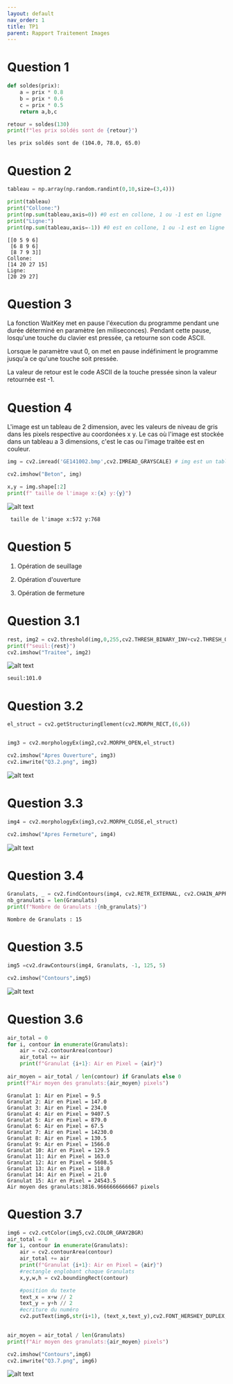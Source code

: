 ```yaml
---
layout: default
nav_order: 1
title: TP1
parent: Rapport Traitement Images
---
```


# Question 1
```python
def soldes(prix):
    a = prix * 0.8
    b = prix * 0.6 
    c = prix * 0.5
    return a,b,c

retour = soldes(130)
print(f"les prix soldés sont de {retour}")
```
```
les prix soldés sont de (104.0, 78.0, 65.0)
```
# Question 2

```python
tableau = np.array(np.random.randint(0,10,size=(3,4)))

print(tableau)
print("Collone:")
print(np.sum(tableau,axis=0)) #0 est en collone, 1 ou -1 est en ligne
print("Ligne:")
print(np.sum(tableau,axis=-1)) #0 est en collone, 1 ou -1 est en ligne
```

```
[[0 5 9 6]
 [6 8 9 6]
 [8 7 9 3]]
Collone:
[14 20 27 15]
Ligne:
[20 29 27]
```
# Question 3

La fonction WaitKey met en pause l'éxecution du programme pendant une durée déterminé en paramètre (en miliseconces). Pendant cette pause, losqu'une touche du clavier est pressée, ça retourne son code ASCII.

Lorsque le paramètre vaut 0, on met en pause indéfiniment le programme jusqu'a ce qu'une touche soit pressée.

La valeur de retour est le code ASCII de la touche pressée sinon la valeur retournée est -1.

# Question 4


L'image est un tableau de 2 dimension, avec les valeurs de niveau de gris dans les pixels respective au coordonées x y.
Le cas où l'image est stockée dans un tableau a 3 dimensions, c'est le cas ou l'image traitée est en couleur.

```python
img = cv2.imread('GE141002.bmp',cv2.IMREAD_GRAYSCALE) # img est un tableau Numpy

cv2.imshow("Beton", img)

x,y = img.shape[:2]
print(f" taille de l'image x:{x} y:{y}")

```
![alt text](./Assets/TP1/GE141002.bmp)

```
 taille de l'image x:572 y:768
```

#  Question 5

1) Opération de seuillage

2) Opération d'ouverture

3) Opération de fermeture


# Question 3.1

```python
rest, img2 = cv2.threshold(img,0,255,cv2.THRESH_BINARY_INV+cv2.THRESH_OTSU)
print(f"seuil:{rest}")
cv2.imshow("Traitee", img2)
```
![alt text](./Assets/TP1/Q3.1.png)

```
seuil:101.0
```

# Question 3.2
```python
el_struct = cv2.getStructuringElement(cv2.MORPH_RECT,(6,6))


img3 = cv2.morphologyEx(img2,cv2.MORPH_OPEN,el_struct)

cv2.imshow("Apres Ouverture", img3)
cv2.imwrite("Q3.2.png", img3)
```
![alt text](./Assets/TP1/Q3.2.png)

# Question 3.3

```python
img4 = cv2.morphologyEx(img3,cv2.MORPH_CLOSE,el_struct)

cv2.imshow("Apres Fermeture", img4)
```
![alt text](./Assets/TP1/Q3.3.png)


# Question 3.4
```python
Granulats, _ = cv2.findContours(img4, cv2.RETR_EXTERNAL, cv2.CHAIN_APPROX_NONE)
nb_granulats = len(Granulats)
print(f"Nombre de Granulats :{nb_granulats}")
```
```
Nombre de Granulats : 15
```
# Question 3.5
```python
img5 =cv2.drawContours(img4, Granulats, -1, 125, 5)

cv2.imshow("Contours",img5)
```
![alt text](./Assets/TP1/Q3.5.png)

# Question 3.6 
```python
air_total = 0
for i, contour in enumerate(Granulats):
    air = cv2.contourArea(contour)
    air_total += air
    print(f"Granulat {i+1}: Air en Pixel = {air}")
    
air_moyen = air_total / len(contour) if Granulats else 0
print(f"Air moyen des granulats:{air_moyen} pixels")
```

```
Granulat 1: Air en Pixel = 9.5
Granulat 2: Air en Pixel = 147.0
Granulat 3: Air en Pixel = 234.0
Granulat 4: Air en Pixel = 9407.5
Granulat 5: Air en Pixel = 879.0
Granulat 6: Air en Pixel = 67.5
Granulat 7: Air en Pixel = 14230.0
Granulat 8: Air en Pixel = 130.5
Granulat 9: Air en Pixel = 1566.0
Granulat 10: Air en Pixel = 129.5
Granulat 11: Air en Pixel = 163.0
Granulat 12: Air en Pixel = 5608.5
Granulat 13: Air en Pixel = 118.0
Granulat 14: Air en Pixel = 21.0
Granulat 15: Air en Pixel = 24543.5
Air moyen des granulats:3816.9666666666667 pixels
```
# Question 3.7

```python
img6 = cv2.cvtColor(img5,cv2.COLOR_GRAY2BGR)
air_total = 0
for i, contour in enumerate(Granulats):
    air = cv2.contourArea(contour)
    air_total += air
    print(f"Granulat {i+1}: Air en Pixel = {air}")
    #rectangle englobant chaque Granulats
    x,y,w,h = cv2.boundingRect(contour)

    #position du texte
    text_x = x+w // 2
    text_y = y+h // 2
    #ecriture du numéro
    cv2.putText(img6,str(i+1), (text_x,text_y),cv2.FONT_HERSHEY_DUPLEX, 0.5, (0,0,255))

        
air_moyen = air_total / len(Granulats)
print(f"Air moyen des granulats:{air_moyen} pixels")

cv2.imshow("Contours",img6)
cv2.imwrite("Q3.7.png", img6)
```
![alt text](./Assets/TP1/Q3.7.png)
